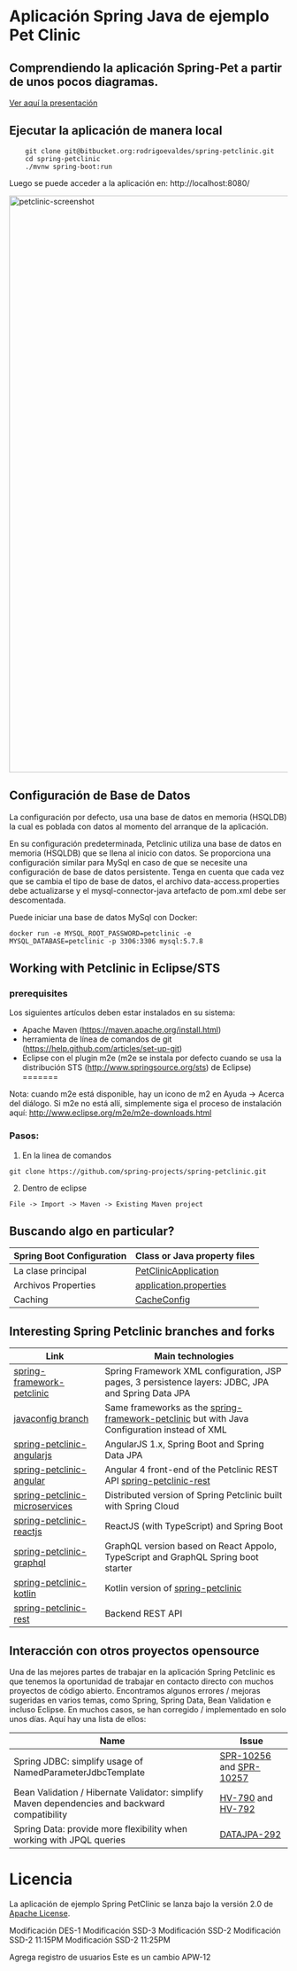 # Aplicación Spring Java de ejemplo Pet Clinic

## Comprendiendo la aplicación Spring-Pet a partir de unos pocos diagramas.
<a href="https://speakerdeck.com/michaelisvy/spring-petclinic-sample-application">Ver aquí la presentación</a>

## Ejecutar la aplicación de manera local
```
	git clone git@bitbucket.org:rodrigoevaldes/spring-petclinic.git
	cd spring-petclinic
	./mvnw spring-boot:run
```

Luego se puede acceder a la aplicación en: http://localhost:8080/

<img width="1042" alt="petclinic-screenshot" src="https://cloud.githubusercontent.com/assets/838318/19727082/2aee6d6c-9b8e-11e6-81fe-e889a5ddfded.png">


## Configuración de Base de Datos

La configuración por defecto, usa una base de datos en memoria (HSQLDB) la cual es poblada
con datos al  momento del arranque de la aplicación. 

En su configuración predeterminada, Petclinic utiliza una base de datos en memoria (HSQLDB) que
se llena al inicio con datos. Se proporciona una configuración similar para MySql en caso de que 
se necesite una configuración de base de datos persistente.
Tenga en cuenta que cada vez que se cambia el tipo de base de datos, el archivo data-access.properties 
debe actualizarse y el mysql-connector-java artefacto de pom.xml debe ser descomentada.

Puede iniciar una base de datos MySql con Docker:

```
docker run -e MYSQL_ROOT_PASSWORD=petclinic -e MYSQL_DATABASE=petclinic -p 3306:3306 mysql:5.7.8
```


## Working with Petclinic in Eclipse/STS

### prerequisites

Los siguientes artículos deben estar instalados en su sistema:
* Apache Maven (https://maven.apache.org/install.html)
* herramienta de línea de comandos de git (https://help.github.com/articles/set-up-git)
* Eclipse con el plugin m2e (m2e se instala por defecto cuando se usa la distribución STS (http://www.springsource.org/sts) de Eclipse)
=======

Nota: cuando m2e está disponible, hay un icono de m2 en Ayuda -> Acerca del diálogo.
Si m2e no está allí, simplemente siga el proceso de instalación aquí: http://www.eclipse.org/m2e/m2e-downloads.html

### Pasos:

1) En la linea de comandos
```
git clone https://github.com/spring-projects/spring-petclinic.git
```
2) Dentro de eclipse
```
File -> Import -> Maven -> Existing Maven project
```


## Buscando algo en particular?

|Spring Boot Configuration | Class or Java property files  |
|--------------------------|---|
|La clase principal | [PetClinicApplication](https://github.com/spring-projects/spring-petclinic/blob/master/src/main/java/org/springframework/samples/petclinic/PetClinicApplication.java) |
|Archivos Properties | [application.properties](https://github.com/spring-projects/spring-petclinic/blob/master/src/main/resources) |
|Caching | [CacheConfig](https://github.com/spring-projects/spring-petclinic/blob/master/src/main/java/org/springframework/samples/petclinic/system/CacheConfig.java) |

## Interesting Spring Petclinic branches and forks



| Link                               | Main technologies |
|------------------------------------|-------------------|
| [spring-framework-petclinic][]     | Spring Framework XML configuration, JSP pages, 3 persistence layers: JDBC, JPA and Spring Data JPA |
| [javaconfig branch][]              | Same frameworks as the [spring-framework-petclinic][] but with Java Configuration instead of XML |
| [spring-petclinic-angularjs][]     | AngularJS 1.x, Spring Boot and Spring Data JPA |
| [spring-petclinic-angular][]       | Angular 4 front-end of the Petclinic REST API [spring-petclinic-rest][] |
| [spring-petclinic-microservices][] | Distributed version of Spring Petclinic built with Spring Cloud |
| [spring-petclinic-reactjs][]       | ReactJS (with TypeScript) and Spring Boot |
| [spring-petclinic-graphql][]       | GraphQL version based on React Appolo, TypeScript and GraphQL Spring boot starter |
| [spring-petclinic-kotlin][]        | Kotlin version of [spring-petclinic][] |
| [spring-petclinic-rest][]          | Backend REST API |


## Interacción con otros proyectos opensource

Una de las mejores partes de trabajar en la aplicación Spring Petclinic es que tenemos la oportunidad de trabajar en contacto directo con muchos proyectos de código abierto. Encontramos algunos errores / mejoras sugeridas en varios temas, como Spring, Spring Data, Bean Validation e incluso Eclipse. En muchos casos, se han corregido / implementado en solo unos días.
Aquí hay una lista de ellos:

| Name | Issue |
|------|-------|
| Spring JDBC: simplify usage of NamedParameterJdbcTemplate | [SPR-10256](https://jira.springsource.org/browse/SPR-10256) and [SPR-10257](https://jira.springsource.org/browse/SPR-10257) |
| Bean Validation / Hibernate Validator: simplify Maven dependencies and backward compatibility |[HV-790](https://hibernate.atlassian.net/browse/HV-790) and [HV-792](https://hibernate.atlassian.net/browse/HV-792) |
| Spring Data: provide more flexibility when working with JPQL queries | [DATAJPA-292](https://jira.springsource.org/browse/DATAJPA-292) |


# Licencia

La aplicación de ejemplo Spring PetClinic se lanza bajo la versión 2.0 de [Apache License](http://www.apache.org/licenses/LICENSE-2.0).

[spring-petclinic]: https://github.com/spring-projects/spring-petclinic
[spring-framework-petclinic]: https://github.com/spring-petclinic/spring-framework-petclinic
[spring-petclinic-angularjs]: https://github.com/spring-petclinic/spring-petclinic-angularjs 
[javaconfig branch]: https://github.com/spring-petclinic/spring-framework-petclinic/tree/javaconfig
[spring-petclinic-angular]: https://github.com/spring-petclinic/spring-petclinic-angular
[spring-petclinic-microservices]: https://github.com/spring-petclinic/spring-petclinic-microservices
[spring-petclinic-reactjs]: https://github.com/spring-petclinic/spring-petclinic-reactjs
[spring-petclinic-graphql]: https://github.com/spring-petclinic/spring-petclinic-graphql
[spring-petclinic-kotlin]: https://github.com/spring-petclinic/spring-petclinic-kotlin
[spring-petclinic-rest]: https://github.com/spring-petclinic/spring-petclinic-rest



Modificación DES-1
Modificación SSD-3
Modificación SSD-2
Modificación SSD-2 11:15PM
Modificación SSD-2 11:25PM


Agrega registro de usuarios
Este es un cambio APW-12
